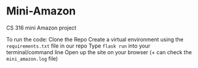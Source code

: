 # Mini-Amazon
CS 316 mini Amazon project

To run the code:
Clone the Repo
Create a virtual environment using the `requirements.txt` file in our repo
Type `flask run` into your terminal/command line
Open up the site on your browser (+ can check the `mini_amazon.log` file)
